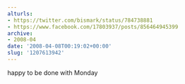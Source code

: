 ```yaml
---
alturls:
- https://twitter.com/bismark/status/784738881
- https://www.facebook.com/17803937/posts/856464945399
archive:
- 2008-04
date: '2008-04-08T00:19:02+00:00'
slug: '1207613942'
---
```


happy to be done with Monday

